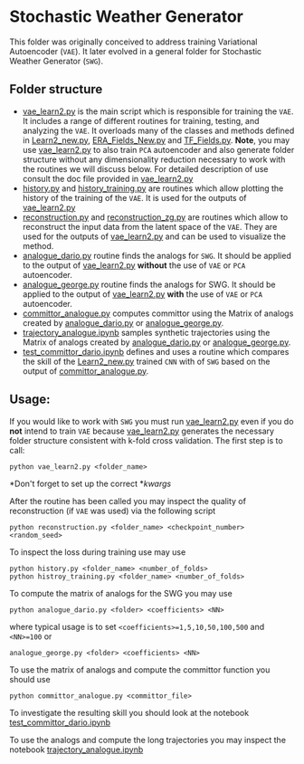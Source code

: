 # Stochastic Weather Generator

This folder was originally conceived to address training Variational Autoencoder (`VAE`). It later evolved in a general folder for Stochastic Weather Generator (`SWG`).

## Folder structure

- [vae_learn2.py](vae_learn2.py) is the main script which is responsible for training the `VAE`. It includes a range of different routines for training, testing, and analyzing the `VAE`. It overloads many of the classes and methods defined in [Learn2_new.py](../PLASIM/Learn2_new.py), [ERA_Fields_New.py](../ERA/ERA_Fields_New.py) and [TF_Fields.py](../ERA/TF_Fields.py). **Note**, you may use [vae_learn2.py](vae_learn2.py) to also train `PCA` autoencoder and also generate folder structure without any dimensionality reduction necessary to work with the routines we will discuss below. For detailed description of use consult the doc file provided in [vae_learn2.py](vae_learn2.py)
- [history.py](history.py) and [history_training.py](history_training.py) are routines which allow plotting the history of the training of the `VAE`. It is used for the outputs of [vae_learn2.py](vae_learn2.py)
-  [reconstruction.py](reconstruction.py) and [reconstruction_zg.py](reconstruction_zg.py) are routines which allow to reconstruct the input data from the latent space of the `VAE`. They are used for the outputs of [vae_learn2.py](vae_learn2.py) and can be used to visualize the method.
- [analogue_dario.py](analogue_dario.py) routine finds the analogs for `SWG`. It should be applied to the output of [vae_learn2.py](vae_learn2.py) **without** the use of `VAE` or `PCA` autoencoder. 
- [analogue_george.py](analogue_george.py) routine finds the analogs for SWG. It should be applied to the output of [vae_learn2.py](vae_learn2.py) **with** the use of `VAE` or `PCA` autoencoder.
- [committor_analogue.py](committor_analogue.py) computes committor using the Matrix of analogs created by [analogue_dario.py](analogue_dario.py) or [analogue_george.py](analogue_george.py).
- [trajectory_analogue.ipynb](trajectory_analogue.ipynb) samples synthetic trajectories using the Matrix of analogs created by [analogue_dario.py](analogue_dario.py) or [analogue_george.py](analogue_george.py).
- [test_committor_dario.ipynb](test_committor_dario.ipynb) defines and uses a routine which compares the skill of the [Learn2_new.py](../PLASIM/Learn2_new.py) trained `CNN` with of `SWG` based on the output of [committor_analogue.py](committor_analogue.py).

## Usage:

If you would like to work with `SWG` you must run [vae_learn2.py](vae_learn2.py) even if you do **not** intend to train `VAE` because [vae_learn2.py](vae_learn2.py) generates the necessary folder structure consistent with k-fold cross validation. The first step is to call:
```
python vae_learn2.py <folder_name>
```
*Don't forget to set up the correct **kwargs*

After the routine has been called you may inspect the quality of reconstruction (if `VAE` was used) via the following script
```
python reconstruction.py <folder_name> <checkpoint_number> <random_seed>
```

To inspect the loss during training use may use
```
python history.py <folder_name> <number_of_folds>
python histroy_training.py <folder_name> <number_of_folds>
```

To compute the matrix of analogs for the SWG you may use
```
python analogue_dario.py <folder> <coefficients> <NN>
```
where typical usage is to set `<coefficients>=1,5,10,50,100,500` and `<NN>=100`
or
```
analogue_george.py <folder> <coefficients> <NN>
```

To use the matrix of analogs and compute the committor function you should use
```
python committor_analogue.py <committor_file>
```
To investigate the resulting skill you should look at the notebook [test_committor_dario.ipynb](test_committor_dario.ipynb)

To use the analogs and compute the long trajectories you may inspect the notebook [trajectory_analogue.ipynb](trajectory_analogue.ipynb)
